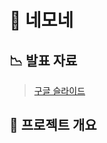# 🧩 네모네

## 📉 발표 자료

> [구글 슬라이드](https://docs.google.com/presentation/d/1By9SOWU9vbgbUKK545vJleMZaVxqWvp7WVfyxVjlfEU/edit?usp=sharing)

## 📌 프로젝트 개요
